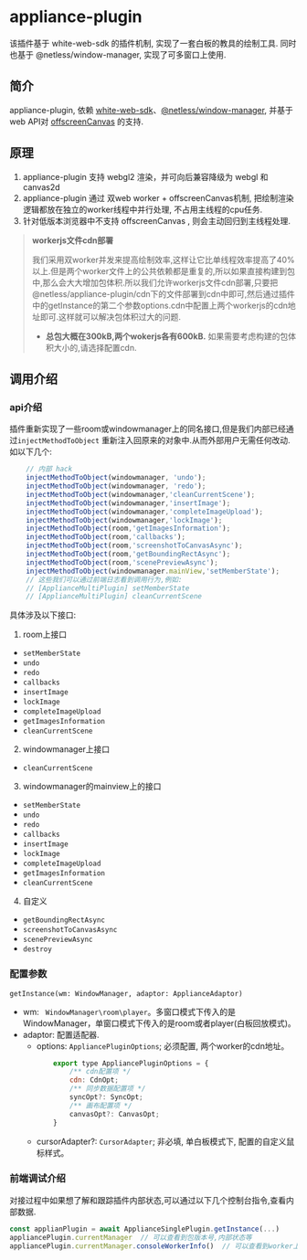 # appliance-plugin

该插件基于 white-web-sdk 的插件机制, 实现了一套白板的教具的绘制工具. 同时也基于 @netless/window-manager, 实现了可多窗口上使用.

## 简介

appliance-plugin, 依赖 [white-web-sdk](https://www.npmjs.com/package/white-web-sdk)、[@netless/window-manager](https://www.npmjs.com/package/@netless/window-manager), 并基于web API对 [offscreenCanvas](https://developer.mozilla.org/zh-CN/docs/Web/API/OffscreenCanvas) 的支持.

## 原理

1. appliance-plugin 支持 webgl2 渲染，并可向后兼容降级为 webgl 和 canvas2d
2. appliance-plugin 通过 双web worker + offscreenCanvas机制, 把绘制渲染逻辑都放在独立的worker线程中并行处理, 不占用主线程的cpu任务.
3. 针对低版本浏览器中不支持 offscreenCanvas , 则会主动回归到主线程处理.

> **workerjs文件cdn部署**
>
>我们采用双worker并发来提高绘制效率,这样让它比单线程效率提高了40%以上.但是两个worker文件上的公共依赖都是重复的,所以如果直接构建到包中,那么会大大增加包体积.所以我们允许workerjs文件cdn部署,只要把@netless/appliance-plugin/cdn下的文件部署到cdn中即可,然后通过插件中的getInstance的第二个参数options.cdn中配置上两个workerjs的cdn地址即可.这样就可以解决包体积过大的问题.
>
> - **总包大概在300kB,两个wokerjs各有600kB.** 如果需要考虑构建的包体积大小的,请选择配置cdn.

## 调用介绍

### api介绍
插件重新实现了一些room或windowmanager上的同名接口,但是我们内部已经通过``injectMethodToObject`` 重新注入回原来的对象中.从而外部用户无需任何改动.如以下几个:
```js
    // 内部 hack
    injectMethodToObject(windowmanager, 'undo');
    injectMethodToObject(windowmanager, 'redo');
    injectMethodToObject(windowmanager,'cleanCurrentScene');
    injectMethodToObject(windowmanager,'insertImage');
    injectMethodToObject(windowmanager,'completeImageUpload');
    injectMethodToObject(windowmanager,'lockImage');
    injectMethodToObject(room,'getImagesInformation');
    injectMethodToObject(room,'callbacks');
    injectMethodToObject(room,'screenshotToCanvasAsync');
    injectMethodToObject(room,'getBoundingRectAsync');
    injectMethodToObject(room,'scenePreviewAsync');
    injectMethodToObject(windowmanager.mainView,'setMemberState');
    // 这些我们可以通过前端日志看到调用行为,例如:
    // [ApplianceMultiPlugin] setMemberState
    // [ApplianceMultiPlugin] cleanCurrentScene
```
具体涉及以下接口:

1. room上接口
- `setMemberState`
- `undo`
- `redo`
- `callbacks`
- `insertImage`
- `lockImage`
- `completeImageUpload`
- `getImagesInformation`
- `cleanCurrentScene`

2. windowmanager上接口
- `cleanCurrentScene`

3. windowmanager的mainview上的接口
- `setMemberState`
- `undo`
- `redo`
- `callbacks`
- `insertImage`
- `lockImage`
- `completeImageUpload`
- `getImagesInformation`
- `cleanCurrentScene`

4. 自定义
- `getBoundingRectAsync`
- `screenshotToCanvasAsync`
- `scenePreviewAsync`
- `destroy`

### 配置参数
``getInstance(wm: WindowManager, adaptor: ApplianceAdaptor)``
- wm: `` WindowManager\room\player``。多窗口模式下传入的是WindowManager，单窗口模式下传入的是room或者player(白板回放模式)。
- adaptor: 配置适配器.
    - options: ``AppliancePluginOptions``; 必须配置, 两个worker的cdn地址。
        ```js
            export type AppliancePluginOptions = {
                /** cdn配置项 */
                cdn: CdnOpt;
                /** 同步数据配置项 */
                syncOpt?: SyncOpt;
                /** 画布配置项 */
                canvasOpt?: CanvasOpt;
            }
        ```
    - cursorAdapter?: ``CursorAdapter``; 非必填, 单白板模式下, 配置的自定义鼠标样式。

### 前端调试介绍
对接过程中如果想了解和跟踪插件内部状态,可以通过以下几个控制台指令,查看内部数据.
```js
const applianPlugin = await ApplianceSinglePlugin.getInstance(...)
appliancePlugin.currentManager  // 可以查看到包版本号,内部状态等
appliancePlugin.currentManager.consoleWorkerInfo()  // 可以查看到worker上的绘制信息
```